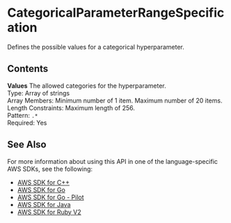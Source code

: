 # CategoricalParameterRangeSpecification<a name="API_CategoricalParameterRangeSpecification"></a>

Defines the possible values for a categorical hyperparameter\.

## Contents<a name="API_CategoricalParameterRangeSpecification_Contents"></a>

 **Values**   <a name="SageMaker-Type-CategoricalParameterRangeSpecification-Values"></a>
The allowed categories for the hyperparameter\.  
Type: Array of strings  
Array Members: Minimum number of 1 item\. Maximum number of 20 items\.  
Length Constraints: Maximum length of 256\.  
Pattern: `.*`   
Required: Yes

## See Also<a name="API_CategoricalParameterRangeSpecification_SeeAlso"></a>

For more information about using this API in one of the language\-specific AWS SDKs, see the following:
+  [AWS SDK for C\+\+](https://docs.aws.amazon.com/goto/SdkForCpp/sagemaker-2017-07-24/CategoricalParameterRangeSpecification) 
+  [AWS SDK for Go](https://docs.aws.amazon.com/goto/SdkForGoV1/sagemaker-2017-07-24/CategoricalParameterRangeSpecification) 
+  [AWS SDK for Go \- Pilot](https://docs.aws.amazon.com/goto/SdkForGoPilot/sagemaker-2017-07-24/CategoricalParameterRangeSpecification) 
+  [AWS SDK for Java](https://docs.aws.amazon.com/goto/SdkForJava/sagemaker-2017-07-24/CategoricalParameterRangeSpecification) 
+  [AWS SDK for Ruby V2](https://docs.aws.amazon.com/goto/SdkForRubyV2/sagemaker-2017-07-24/CategoricalParameterRangeSpecification) 